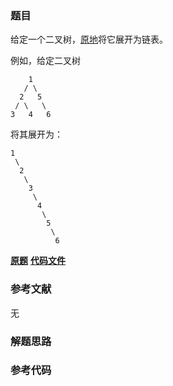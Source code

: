 ### 题目
给定一个二叉树，[原地](https://baike.baidu.com/item/%E5%8E%9F%E5%9C%B0%E7%AE%97%E6%B3%95/8010757)将它展开为链表。

例如，给定二叉树

    
    
        1
       / \
      2   5
     / \   \
    3   4   6

将其展开为：

    
    
    1
     \
      2
       \
        3
         \
          4
           \
            5
             \
              6

 **[原题](https://leetcode-cn.com/problems/flatten-binary-tree-to-linked-list/)**    **[代码文件]()**


### 参考文献
无

### 解题思路




### 参考代码

```go


```




